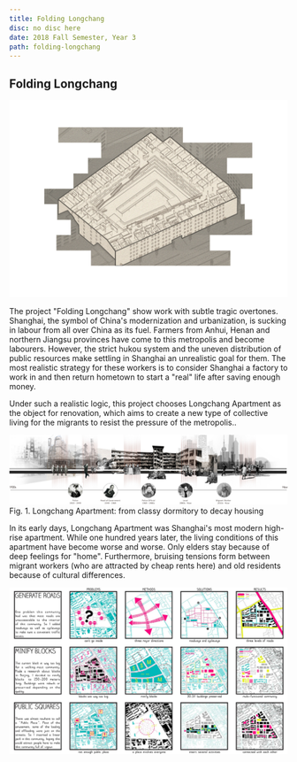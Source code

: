 ```yaml
---
title: Folding Longchang
disc: no disc here
date: 2018 Fall Semester, Year 3
path: folding-longchang
---
```

<special>
</special>

## Folding Longchang

![Birdview](../images/articles/design_04/cover.jpg)


The project "Folding Longchang" show work with subtle tragic overtones. Shanghai, the symbol of China's modernization and urbanization, is sucking in labour from all over China as its fuel. Farmers from Anhui, Henan and northern Jiangsu provinces have come to this metropolis and become labourers. However, the strict hukou system and the uneven distribution of public resources make settling in Shanghai an unrealistic goal for them. The most realistic strategy for these workers is to consider Shanghai a factory to work in and then return hometown to start a "real" life after saving enough money.

Under such a realistic logic, this project chooses Longchang Apartment as the object for renovation, which aims to create a new type of collective living for the migrants to resist the pressure of the metropolis..


![Plan](../images/articles/design_04/1.jpg)
Fig. 1. Longchang Apartment: from classy dormitory to decay housing

In its early days, Longchang Apartment was Shanghai's most modern high-rise apartment. While one hundred years later, the living conditions of this apartment have become worse and worse. Only elders stay because of deep feelings for "home". Furthermore, bruising tensions form between migrant workers (who are attracted by cheap rents here) and old residents because of cultural differences.


![Analysis](../images/articles/design_04/Analysis.jpg)